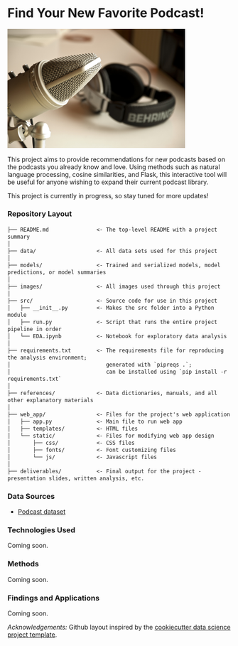# Find Your New Favorite Podcast!

<img src='images/mic-image.jpg' width='400'>

This project aims to provide recommendations for new podcasts based on the podcasts you already know and love. Using methods such as natural language processing, cosine similarities, and Flask, this interactive tool will be useful for anyone wishing to expand their current podcast library.

This project is currently in progress, so stay tuned for more updates!

### Repository Layout

    ├── README.md               <- The top-level README with a project summary
    │
    ├── data/                   <- All data sets used for this project
    │
    ├── models/                 <- Trained and serialized models, model predictions, or model summaries
    │
    ├── images/                 <- All images used through this project
    │
    ├── src/                    <- Source code for use in this project
    │   ├── __init__.py         <- Makes the src folder into a Python module
    │   ├── run.py              <- Script that runs the entire project pipeline in order
    │   └── EDA.ipynb           <- Notebook for exploratory data analysis
    │
    ├── requirements.txt        <- The requirements file for reproducing the analysis environment;
    │                              generated with `pipreqs .`;
    │                              can be installed using `pip install -r requirements.txt`
    │
    ├── references/             <- Data dictionaries, manuals, and all other explanatory materials
    │
    ├── web_app/                <- Files for the project's web application
    │   ├── app.py              <- Main file to run web app
    │   ├── templates/          <- HTML files
    │   └── static/             <- Files for modifying web app design
    │       ├── css/            <- CSS files
    │       ├── fonts/          <- Font customizing files
    │       └── js/             <- Javascript files
    │
    ├── deliverables/           <- Final output for the project - presentation slides, written analysis, etc.

### Data Sources
* [Podcast dataset](https://github.com/ageitgey/all-podcasts-dataset)

### Technologies Used
Coming soon.

### Methods
Coming soon.

### Findings and Applications
Coming soon.

<i>Acknowledgements:</i> Github layout inspired by the <a target="_blank" href="https://drivendata.github.io/cookiecutter-data-science/">cookiecutter data science project template</a>.
